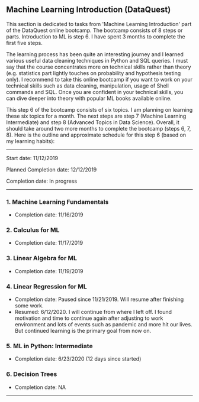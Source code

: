 ## Machine Learning Introduction (DataQuest)

This section is dedicated to tasks from 'Machine Learning Introduction' part of the DataQuest online bootcamp. The bootcamp consists of 8 steps or parts. Introduction to ML is step 6. I have spent 3 months to complete the first five steps. 

The learning process has been quite an interesting journey and I learned various useful data cleaning techniques in Python and SQL queries. I must say that the course concentrates more on technical skills rather than theory (e.g. statistics part lightly touches on probability and hypothesis testing only). I recommend to take this online bootcamp if you want to work on your technical skills such as data cleaning, manipulation, usage of Shell commands and SQL. Once you are confident in your technical skills, you can dive deeper into theory with popular ML books available online.

This step 6 of the bootcamp consists of six topics. I am planning on learning these six topics for a month. The next steps are step 7 (Machine Learning Intermediate) and step 8 (Advanced Topics in Data Science). Overall, it should take around two more months to complete the bootcamp (steps 6, 7, 8).
Here is the outline and approximate schedule for this step 6 (based on my learning habits):
***

Start date: 11/12/2019

Planned Completion date: 12/12/2019

Completion date: In progress

***
### 1. Machine Learning Fundamentals
 - Completion date: 11/16/2019

### 2. Calculus for ML
 - Completion date: 11/17/2019

### 3. Linear Algebra for ML
 - Completion date: 11/19/2019

### 4. Linear Regression for ML
 - Completion date: Paused since 11/21/2019. Will resume after finishing some work.
 - Resumed: 6/12/2020. I will continue from where I left off. I found motivation and time to continue again after adjusting to work environment and lots of events such as pandemic and more hit our lives. But continued learning is the primary goal from now on.

### 5. ML in Python: Intermediate
 - Completion date: 6/23/2020 (12 days since started)

### 6. Decision Trees
 - Completion date: NA

***
